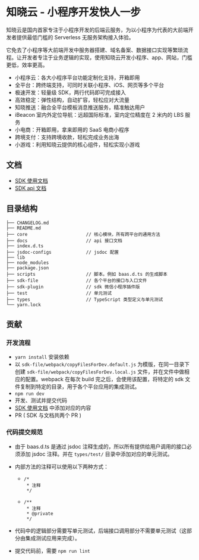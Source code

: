 # 知晓云 - 小程序开发快人一步

知晓云是国内首家专注于小程序开发的后端云服务，为以小程序为代表的大前端开发者提供最低门槛的 Serverless 无服务架构接入体验。

它免去了小程序等大前端开发中服务器搭建、域名备案、数据接口实现等繁琐流程。让开发者专注于业务逻辑的实现，使用知晓云开发小程序、app、网站，门槛更低，效率更高。

* 小程序云：各大小程序平台功能定制化支持，开箱即用
* 全平台：跨终端支持，可同时关联小程序、iOS、网页等多个平台
* 极速开发：轻量级 SDK，两行代码即可完成接入
* 高效稳定：弹性结构，自动扩容，轻松应对大流量
* 知晓推送：融合全平台模板消息推送服务，精准触达用户
* iBeacon 室内外定位导航：远超国际标准，室内定位精度在 2 米内的 LBS 服务
* 小电商：开箱即用，拿来即用的 SaaS 电商小程序
* 跨境支付：支持跨境收款，轻松完成业务出海
* 小游戏：利用知晓云提供的核心组件，轻松实现小游戏

## 文档

* [SDK 使用文档](https://doc.minapp.com/)
* [SDK api 文档](https://ifanrx.github.io/hydrogen-js-sdk-api-doc/)

## 目录结构

```
├── CHANGELOG.md
├── README.md
├── core                      // 核心模块，所有跨平台的通用方法
├── docs                      // api 接口文档
├── index.d.ts
├── jsdoc-configs             // jsdoc 配置
├── lib
├── node_modules
├── package.json
├── scripts                   // 脚本。例如 baas.d.ts 的生成脚本
├── sdk-file                  // 各个平台的接口与入口文件
├── sdk-plugin                // sdk 微信小程序插件版
├── test                      // 单元测试
├── types                     // TypeScript 类型定义与单元测试
└── yarn.lock
```

## 贡献

### 开发流程

* `yarn install` 安装依赖
* 以 `sdk-file/webpack/copyFilesForDev.default.js` 为模版，在同一目录下创建 `sdk-file/webpack/copyFilesForDev.local.js` 文件，并在文件中做相应的配置。webpack 在每次 build 完之后，会使用该配置，将特定的 sdk 文件复制到特定的目录，用于各个平台应用的集成测试。
* `npm run dev`
* 开发、测试并提交代码
* [SDK 使用文档](https://github.com/ifanrx/hydrogen-sdk-doc) 中添加对应的内容
* PR ( SDK 与文档共两个 PR )

### 代码提交规范

* 由于 baas.d.ts 是通过 jsdoc 注释生成的，所以所有提供给用户调用的接口必须添加 jsdoc 注释。并在 `types/test/` 目录中添加对应的单元测试。
* 内部方法的注释可以使用以下两种方式：

  * ```
    /*
     * 注释
     */
    ```

  * ```
    /**
     * 注释
     * @private
     */
    ```

* 代码中的逻辑部分需要写单元测试，后端接口调用部分不需要单元测试（这部分由集成测试应用来完成）。
* 提交代码前，需要 `npm run lint`